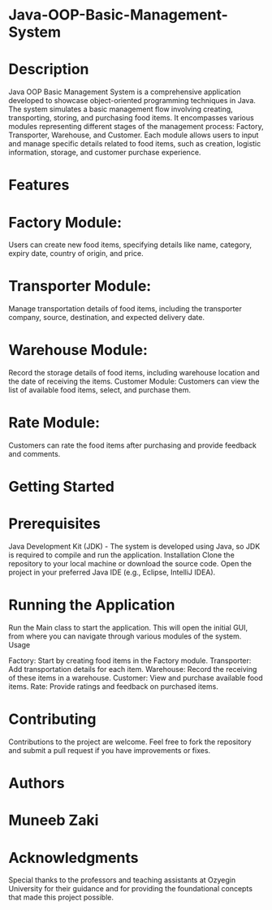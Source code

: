 # Java-OOP-Basic-Management-System

# Description
Java OOP Basic Management System is a comprehensive application developed to showcase object-oriented programming techniques in Java. The system simulates a basic management flow involving creating, transporting, storing, and purchasing food items. It encompasses various modules representing different stages of the management process: Factory, Transporter, Warehouse, and Customer. Each module allows users to input and manage specific details related to food items, such as creation, logistic information, storage, and customer purchase experience.

# Features
# Factory Module:
Users can create new food items, specifying details like name, category, expiry date, country of origin, and price.
# Transporter Module:
Manage transportation details of food items, including the transporter company, source, destination, and expected delivery date.
# Warehouse Module: 
Record the storage details of food items, including warehouse location and the date of receiving the items.
Customer Module: Customers can view the list of available food items, select, and purchase them.
# Rate Module:
Customers can rate the food items after purchasing and provide feedback and comments.

# Getting Started
# Prerequisites
Java Development Kit (JDK) - The system is developed using Java, so JDK is required to compile and run the application.
Installation
Clone the repository to your local machine or download the source code.
Open the project in your preferred Java IDE (e.g., Eclipse, IntelliJ IDEA).

# Running the Application
Run the Main class to start the application. This will open the initial GUI, from where you can navigate through various modules of the system.
Usage

Factory: Start by creating food items in the Factory module.
Transporter: Add transportation details for each item.
Warehouse: Record the receiving of these items in a warehouse.
Customer: View and purchase available food items.
Rate: Provide ratings and feedback on purchased items.

# Contributing
Contributions to the project are welcome. Feel free to fork the repository and submit a pull request if you have improvements or fixes.

# Authors
# Muneeb Zaki

# Acknowledgments
Special thanks to the professors and teaching assistants at Ozyegin University for their guidance and for providing the foundational concepts that made this project possible.
